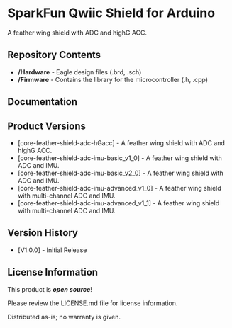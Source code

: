 SparkFun Qwiic Shield for Arduino
========================================

A feather wing shield with ADC and highG ACC.

Repository Contents
-------------------

* **/Hardware** - Eagle design files (.brd, .sch)
* **/Firmware** - Contains the library for the microcontroller (.h, .cpp)

Documentation
--------------

Product Versions
----------------
* [core-feather-shield-adc-hGacc] - A feather wing shield with ADC and highG ACC.
* [core-feather-shield-adc-imu-basic_v1_0] - A feather wing shield with ADC and IMU.
* [core-feather-shield-adc-imu-basic_v2_0] - A feather wing shield with ADC and IMU.
* [core-feather-shield-adc-imu-advanced_v1_0] - A feather wing shield with multi-channel ADC and IMU.
* [core-feather-shield-adc-imu-advanced_v1_1] - A feather wing shield with multi-channel ADC and IMU.


Version History
---------------
* [V1.0.0] - Initial Release


License Information
-------------------

This product is _**open source**_! 

Please review the LICENSE.md file for license information. 

Distributed as-is; no warranty is given.


